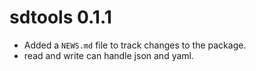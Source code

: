# sdtools 0.1.1

* Added a `NEWS.md` file to track changes to the package.
* read and write can handle json and yaml.
